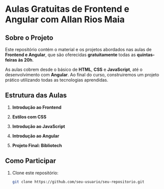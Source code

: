 # Aulas Gratuitas de Frontend e Angular com Allan Rios Maia

## Sobre o Projeto

Este repositório contém o material e os projetos abordados nas aulas de **Frontend e Angular**, que são oferecidas **gratuitamente** todas as **quintas-feiras às 20h**.

As aulas cobrem desde o básico de **HTML**, **CSS** e **JavaScript**, até o desenvolvimento com **Angular**. Ao final do curso, construiremos um projeto prático utilizando todas as tecnologias aprendidas.

## Estrutura das Aulas

1. **Introdução ao Frontend**

2. **Estilos com CSS**

3. **Introdução ao JavaScript**

4. **Introdução ao Angular**

5. **Projeto Final: Bibliotech**

## Como Participar

1. Clone este repositório:
   ```bash
   git clone https://github.com/seu-usuario/seu-repositorio.git
